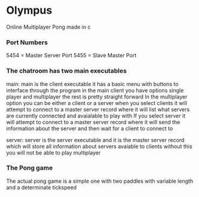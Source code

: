 # Olympus
Online Multiplayer Pong made in c



### Port Numbers
5454 = Master Server Port
5455 = Slave Master Port

### The chatroom has two main executables

main:
  main is the client executable it has a basic menu with buttons to interface through the program
    in the main client you have options single player and multiplayer the rest is pretty straight forward
      In the multiplayer option you can be either a client or a server
      when you select clients it will attempt to connect to a master server record where it will list what servers are currently connected
      and avaialable to play with
      If you select server it will attempt to connect to a master server record where it will send the information about the server and then     wait for a client to connect to
  
server:
  server is the server executable and it is the master server record which will store all information about servers avaiable to clients
  without this you will not be able to play multiplayer
  
### The Pong game

The actual pong game is a simple one with two paddles with variable length and a determinate tickspeed
